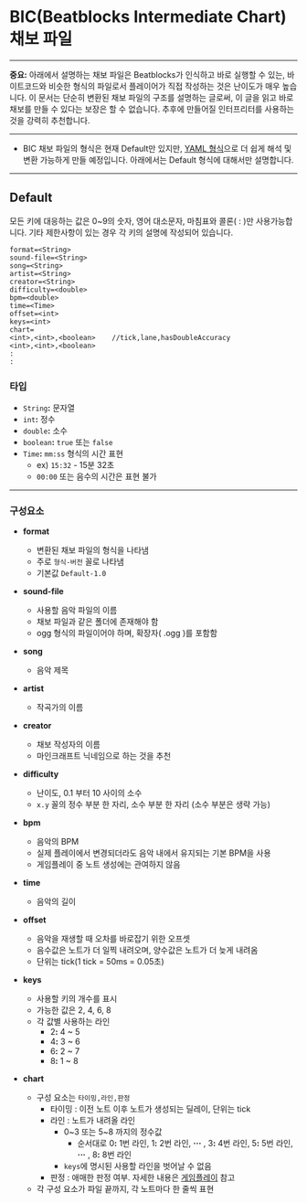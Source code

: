 # BIC(Beatblocks Intermediate Chart) 채보 파일

---

**중요:** 아래에서 설명하는 채보 파일은 Beatblocks가 인식하고 바로 실행할 수 있는, 바이트코드와 비슷한 형식의 파일로서
플레이어가 직접 작성하는 것은 난이도가 매우 높습니다.
이 문서는 단순히 변환된 채보 파일의 구조를 설명하는 글로써, 이 글을 읽고 바로 채보를 만들 수 있다는 보장은 할 수 없습니다.
추후에 만들어질 인터프리터를 사용하는 것을 강력히 추천합니다.

---

- BIC 채보 파일의 형식은 현재 Default만 있지만,
[YAML 형식](../src/main/java/net/spacedvoid/beatblocks/singleplayer/parser/YamlParser.java)으로
더 쉽게 해석 및 변환 가능하게 만들 예정입니다.
아래에서는 Default 형식에 대해서만 설명합니다.

---

## Default

모든 키에 대응하는 값은 0~9의 숫자, 영어 대소문자, 마침표와 콜론( : )만 사용가능합니다.
기타 제한사항이 있는 경우 각 키의 설명에 작성되어 있습니다.

```
format=<String>
sound-file=<String>
song=<String>
artist=<String>
creator=<String>
difficulty=<double>
bpm=<double>
time=<Time>
offset=<int>
keys=<int>
chart=
<int>,<int>,<boolean>    //tick,lane,hasDoubleAccuracy
<int>,<int>,<boolean>
:
:
```

### 타입

- `String`<!---->**:** 문자열
- `int`<!---->**:** 정수
- `double`<!---->**:** 소수
- `boolean`<!---->**:** `true` 또는 `false`
- `Time`<!---->**:** `mm:ss` 형식의 시간 표현
  - ex) `15:32` - 15분 32초
  - `00:00` 또는 음수의 시간은 표현 불가

---
### 구성요소

- **format**
  - 변환된 채보 파일의 형식을 나타냄
  - 주로 `형식-버전` 꼴로 나타냄
  - 기본값 `Default-1.0`

- **sound-file**
  - 사용할 음악 파일의 이름
  - 채보 파일과 같은 폴더에 존재해야 함
  - ogg 형식의 파일이어야 하며, 확장자( .ogg )를 포함함

- **song**
  - 음악 제목

- **artist**
  - 작곡가의 이름

- **creator**
  - 채보 작성자의 이름
  - 마인크래프트 닉네임으로 하는 것을 추천

- **difficulty**
  - 난이도, 0.1 부터 10 사이의 소수
  - `x.y` 꼴의 정수 부분 한 자리, 소수 부분 한 자리 (소수 부분은 생략 가능)

- **bpm**
  - 음악의 BPM
  - 실제 플레이에서 변경되더라도 음악 내에서 유지되는 기본 BPM을 사용
  - 게임플레이 중 노트 생성에는 관여하지 않음

- **time**
  - 음악의 길이

- **offset**
  - 음악을 재생할 때 오차를 바로잡기 위한 오프셋
  - 음수값은 노트가 더 일찍 내려오며, 양수값은 노트가 더 늦게 내려옴
  - 단위는 tick(1 tick = 50ms = 0.05초)

- **keys**
  - 사용할 키의 개수를 표시
  - 가능한 값은 2, 4, 6, 8
  - 각 값별 사용하는 라인
    - 2<!---->**:** 4 ~ 5
    - 4<!---->**:** 3 ~ 6
    - 6<!---->**:** 2 ~ 7
    - 8<!---->**:** 1 ~ 8

- **chart**
  - 구성 요소는 `타이밍,라인,판정`
    - 타이밍 : 이전 노트 이후 노트가 생성되는 딜레이, 단위는 tick
    - 라인 : 노트가 내려올 라인
      - 0~3 또는 5~8 까지의 정수값
        - 순서대로 0<!---->**:** 1번 라인, 1<!---->**:** 2번 라인, **···** , 3<!---->**:** 4번 라인,
        5<!---->**:** 5번 라인, **···** , 8<!---->**:** 8번 라인
      - `keys`에 명시된 사용할 라인을 벗어날 수 없음
    - 판정 : 애매한 판정 여부. 자세한 내용은 [게임플레이](./Gameplay.md#애매한-판정에-대해) 참고
  - 각 구성 요소가 파일 끝까지, 각 노트마다 한 줄씩 표현